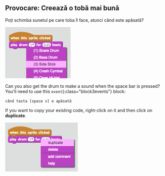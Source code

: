 ## Provocare: Creează o tobă mai bună

Poți schimba sunetul pe care toba îl face, atunci când este apăsată?

![captură de ecran](images/band-drum-sound.png)

Can you also get the drum to make a sound when the space bar is pressed? You'll need to use this `event`{:class="block3events"} block:

```blocks3
când tasta [space v] e apăsată
```

If you want to copy your existing code, right-click on it and then click on **duplicate**.

![captură de ecran](images/band-duplicate-code.png)